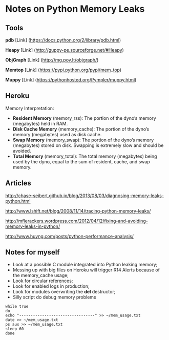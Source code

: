 Notes on Python Memory Leaks
=======

Tools
-----------

**pdb** [Link] (https://docs.python.org/2/library/pdb.html)

**Heapy** [Link] (http://guppy-pe.sourceforge.net/#Heapy)

**ObjGraph** [Link] (http://mg.pov.lt/objgraph/)

**Memtop** [Link] (https://pypi.python.org/pypi/mem_top)

**Muppy** [Link] (https://pythonhosted.org/Pympler/muppy.html)

Heroku
-----------
 
Memory Interpretation:

* **Resident Memory** (memory_rss): The portion of the dyno’s memory (megabytes) held in RAM.
* **Disk Cache Memory** (memory_cache): The portion of the dyno’s memory (megabytes) used as disk cache.
* **Swap Memory** (memory_swap): The portion of the dyno’s memory (megabytes) stored on disk. Swapping is extremely slow and should be avoided.
* **Total Memory** (memory_total): The total memory (megabytes) being used by the dyno, equal to the sum of resident, cache, and swap memory.

Articles
-----------
http://chase-seibert.github.io/blog/2013/08/03/diagnosing-memory-leaks-python.html

http://www.lshift.net/blog/2008/11/14/tracing-python-memory-leaks/

http://mflerackers.wordpress.com/2012/04/12/fixing-and-avoiding-memory-leaks-in-python/

http://www.huyng.com/posts/python-performance-analysis/

Notes for myself
-----------

* Look at a possible C module integrated into Python leaking memory;
* Messing up with big files on Heroku will trigger R14 Alerts because of the memory_cache usage;
* Look for circular references;
* Look for enabled logs in production;
* Look for modules overwriting the __del__ destructor;
* Silly script do debug memory problems
```
while true
do
echo "---------------------------------" >> ~/mem_usage.txt
date >> ~/mem_usage.txt
ps aux >> ~/mem_usage.txt
sleep 60
done
```

